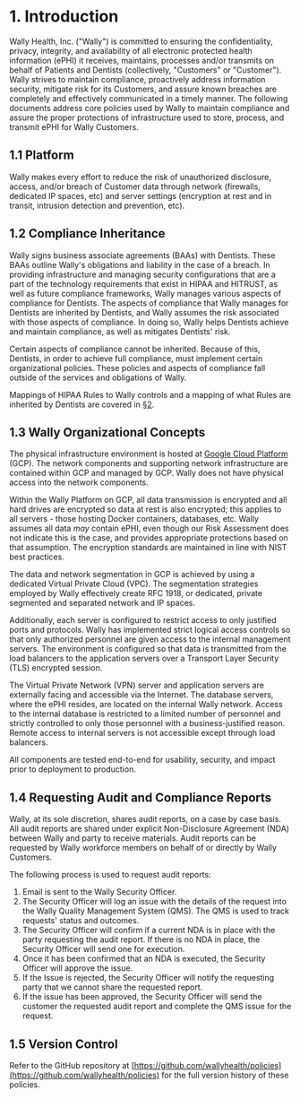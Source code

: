 # 1. Introduction

Wally Health, Inc. ("Wally") is committed to ensuring the confidentiality, privacy, integrity, and availability of all electronic protected health information (ePHI) it receives, maintains, processes and/or transmits on behalf of Patients and Dentists (collectively, "Customers" or "Customer"). Wally strives to maintain compliance, proactively address information security, mitigate risk for its Customers, and assure known breaches are completely and effectively communicated in a timely manner. The following documents address core policies used by Wally to maintain compliance and assure the proper protections of infrastructure used to store, process, and transmit ePHI for Wally Customers.

## 1.1 Platform

Wally makes every effort to reduce the risk of unauthorized disclosure, access, and/or breach of Customer data through network (firewalls, dedicated IP spaces, etc) and server settings (encryption at rest and in transit, intrusion detection and prevention, etc).

## 1.2 Compliance Inheritance

Wally signs business associate agreements (BAAs) with Dentists. These BAAs outline Wally's obligations and liability in the case of a breach. In providing infrastructure and managing security configurations that are a part of the technology requirements that exist in HIPAA and HITRUST, as well as future compliance frameworks, Wally manages various aspects of compliance for Dentists. The aspects of compliance that Wally manages for Dentists are inherited by Dentists, and Wally assumes the risk associated with those aspects of compliance. In doing so, Wally helps Dentists achieve and maintain compliance, as well as mitigates Dentists' risk.

Certain aspects of compliance cannot be inherited. Because of this, Dentists, in order to achieve full compliance, must implement certain organizational policies. These policies and aspects of compliance fall outside of the services and obligations of Wally.

Mappings of HIPAA Rules to Wally controls and a mapping of what Rules are inherited by Dentists are covered in [§2](#2.-hipaa-inheritance).

## 1.3 Wally Organizational Concepts

The physical infrastructure environment is hosted at [Google Cloud Platform](https://cloud.google.com/) (GCP). The network components and supporting network infrastructure are contained within GCP and managed by GCP. Wally does not have physical access into the network components.

Within the Wally Platform on GCP, all data transmission is encrypted and all hard drives are encrypted so data at rest is also encrypted; this applies to all servers - those hosting Docker containers, databases, etc. Wally assumes all data *may* contain ePHI, even though our Risk Assessment does not indicate this is the case, and provides appropriate protections based on that assumption. The encryption standards are maintained in line with NIST best practices.

The data and network segmentation in GCP is achieved by using a dedicated Virtual Private Cloud (VPC). The segmentation strategies employed by Wally effectively create RFC 1918, or dedicated, private segmented and separated network and IP spaces.

Additionally, each server is configured to restrict access to only justified ports and protocols. Wally has implemented strict logical access controls so that only authorized personnel are given access to the internal management servers. The environment is configured so that data is transmitted from the load balancers to the application servers over a Transport Layer Security (TLS) encrypted session.

The Virtual Private Network (VPN) server and application servers are externally facing and accessible via the Internet. The database servers, where the ePHI resides, are located on the internal Wally network. Access to the internal database is restricted to a limited number of personnel and strictly controlled to only those personnel with a business-justified reason. Remote access to internal servers is not accessible except through load balancers.

All components are tested end-to-end for usability, security, and impact prior to deployment to production.

## 1.4 Requesting Audit and Compliance Reports

Wally, at its sole discretion, shares audit reports, on a case by case basis. All audit reports are shared under explicit Non-Disclosure Agreement (NDA) between Wally and party to receive materials. Audit reports can be requested by Wally workforce members on behalf of or directly by Wally Customers.

The following process is used to request audit reports:

1. Email is sent to the Wally Security Officer.
2. The Security Officer will log an issue with the details of the request into the Wally Quality Management System (QMS). The QMS is used to track requests' status and outcomes.
3. The Security Officer will confirm if a current NDA is in place with the party requesting the audit report. If there is no NDA in place, the Security Officer will send one for execution.
4. Once it has been confirmed that an NDA is executed, the Security Officer will approve the issue.
5. If the Issue is rejected, the Security Officer will notify the requesting party that we cannot share the requested report.
6. If the issue has been approved, the Security Officer will send the customer the requested audit report and complete the QMS issue for the request.

## 1.5 Version Control

Refer to the GitHub repository at [https://github.com/wallyhealth/policies](https://github.com/wallyhealth/policies) for the full version history of these policies.
